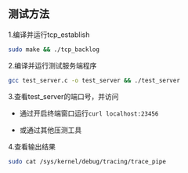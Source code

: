 ## 测试方法

1.编译并运行tcp_establish

```bash
sudo make && ./tcp_backlog
```

2.编译并运行测试服务端程序

```bash
gcc test_server.c -o test_server && ./test_server
```

3.查看test_server的端口号，并访问

- 通过开启终端窗口运行`curl localhost:23456`

- 或通过其他压测工具

4.查看输出结果

```bash
sudo cat /sys/kernel/debug/tracing/trace_pipe
```